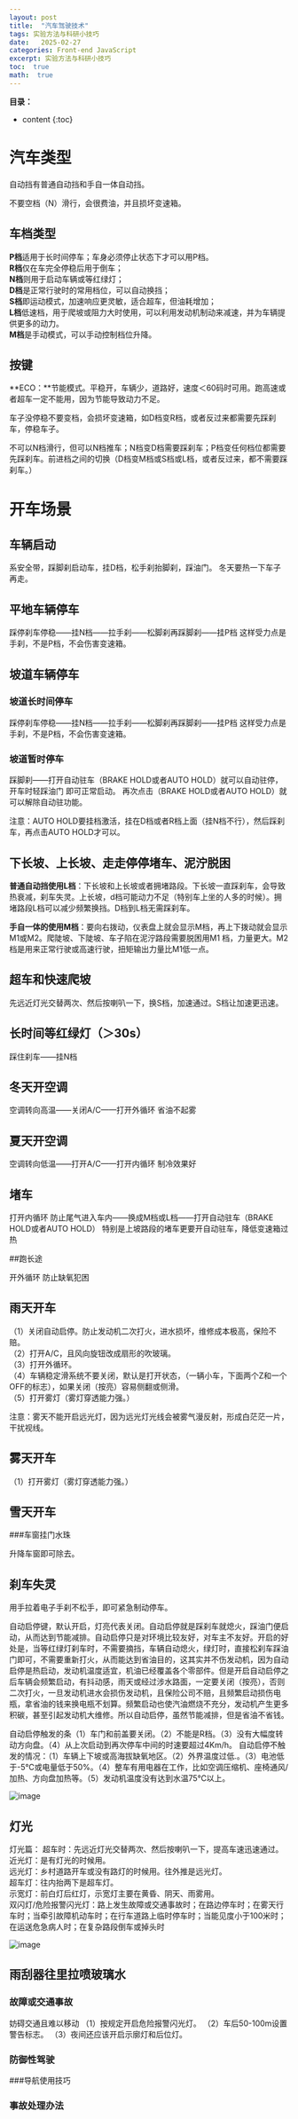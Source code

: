 ```yaml
---
layout: post
title:  "汽车驾驶技术"
tags: 实验方法与科研小技巧
date:   2025-02-27
categories: Front-end JavaScript
excerpt: 实验方法与科研小技巧
toc:  true
math:  true
---
```



**目录：**

* content
{:toc}




# 汽车类型

自动挡有普通自动挡和手自一体自动挡。

不要空档（N）滑行，会很费油，并且损坏变速箱。


## 车档类型

**P档**适用于长时间停车；车身必须停止状态下才可以用P档。<br>
**R档**仅在车完全停稳后用于倒车；<br>
**N档**则用于启动车辆或等红绿灯；<br>
**D档**是正常行驶时的常用档位，可以自动换挡；<br>
**S档**即运动模式，加速响应更灵敏，适合超车，但油耗增加；<br>
**L档**低速档，用于爬坡或阻力大时使用，可以利用发动机制动来减速，并为车辆提供更多的动力。<br>
**M档**是手动模式，可以手动控制档位升降。<br>

## 按键
**ECO：**节能模式。平稳开，车辆少，道路好，速度＜60码时可用。跑高速或者超车一定不能用，因为节能导致动力不足。

车子没停稳不要变档，会损坏变速箱，如D档变R档，或者反过来都需要先踩刹车，停稳车子。

不可以N档滑行，但可以N档推车；N档变D档需要踩刹车；P档变任何档位都需要先踩刹车。前进档之间的切换（D档变M档或S档或L档，或者反过来，都不需要踩刹车。）

# 开车场景

## 车辆启动

系安全带，踩脚刹启动车，挂D档，松手刹抬脚刹，踩油门。   冬天要热一下车子再走。

## 平地车辆停车

踩停刹车停稳——挂N档——拉手刹——松脚刹再踩脚刹——挂P档    这样受力点是手刹，不是P档，不会伤害变速箱。

## 坡道车辆停车

### 坡道长时间停车

踩停刹车停稳——挂N档——拉手刹——松脚刹再踩脚刹——挂P档    这样受力点是手刹，不是P档，不会伤害变速箱。

### 坡道暂时停车
踩脚刹——打开自动驻车（BRAKE HOLD或者AUTO HOLD）就可以自动驻停，开车时轻踩油门 即可正常启动。  再次点击（BRAKE HOLD或者AUTO HOLD）就可以解除自动驻功能。

注意：AUTO HOLD要挂档激活，挂在D档或者R档上面（挂N档不行），然后踩刹车，再点击AUTO HOLD才可以。


## 下长坡、上长坡、走走停停堵车、泥泞脱困
**普通自动挡使用L档**：下长坡和上长坡或者拥堵路段。下长坡一直踩刹车，会导致热衰减，刹车失灵。上长坡，d档可能动力不足（特别车上坐的人多的时候）。拥堵路段L档可以减少频繁换挡。D档到L档无需踩刹车。

**手自一体的使用M档**：要向右拨动，仪表盘上就会显示M档，再上下拨动就会显示M1或M2。爬陡坡、下陡坡、车子陷在泥泞路段需要脱困用M1 档，力量更大。M2档是用来正常行驶或高速行驶，扭矩输出力量比M1低一点。


## 超车和快速爬坡
 先远近灯光交替两次、然后按喇叭一下，换S档，加速通过。S档让加速更迅速。

## 长时间等红绿灯（＞30s）
踩住刹车——挂N档
## 冬天开空调

空调转向高温——关闭A/C——打开外循环   省油不起雾

## 夏天开空调

空调转向低温——打开A/C——打开内循环   制冷效果好

## 堵车

打开内循环 防止尾气进入车内——换成M档或L档——打开自动驻车（BRAKE HOLD或者AUTO HOLD）
特别是上坡路段的堵车更要开自动驻车，降低变速箱过热


##跑长途

开外循环  防止缺氧犯困

## 雨天开车
（1）关闭自动启停。防止发动机二次打火，进水损坏，维修成本极高，保险不赔。<br>
（2）打开A/C，且风向旋钮改成扇形的吹玻璃。<br>
（3）打开外循环。<br>
（4）车辆稳定滑系统不要关闭，默认是打开状态，（一辆小车，下面两个Z和一个OFF的标志），如果关闭（按亮）容易侧翻或侧滑。<br>
（5）打开雾灯（雾灯穿透能力强。）<br>

注意：雾天不能开启远光灯，因为远光灯光线会被雾气漫反射，形成白茫茫一片，干扰视线。<br>

## 雾天开车

（1）打开雾灯（雾灯穿透能力强。）<br>


## 雪天开车

###车窗挂门水珠

升降车窗即可除去。

## 刹车失灵

用手拉着电子手刹不松手，即可紧急制动停车。



自动启停键，默认开启，灯亮代表关闭。自动启停就是踩刹车就熄火，踩油门便启动，从而达到节能减排。自动启停只是对环境比较友好，对车主不友好。开启的好处是，当等红绿灯刹车时，不需要摘挡，车辆自动熄火，绿灯时，直接松刹车踩油门即可，不需要重新打火，从而能达到省油目的，这其实并不伤发动机，因为自动启停是热启动，发动机温度适宜，机油已经覆盖各个零部件。但是开启自动启停之后车辆会频繁启动，有抖动感，雨天或经过涉水路面，一定要关闭（按亮），否则二次打火，一旦发动机进水会损伤发动机，且保险公司不赔，且频繁启动损伤电瓶，拿省油的钱来换电瓶不划算。频繁启动也使汽油燃烧不充分，发动机产生更多积碳，甚至引起发动机大维修。所以自动启停，虽然节能减排，但是省油不省钱。

自动启停触发的条（1）车门和前盖要关闭。（2）不能是R档。（3）没有大幅度转动方向盘。（4）从上次启动到再次停车中间的时速要超过4Km/h。
自动启停不触发的情况：（1）车辆上下坡或高海拔缺氧地区。（2）外界温度过低.。（3）电池低于-5℃或电量低于50%。（4）整车有用电器在工作，比如空调压缩机、座椅通风/加热、方向盘加热等。（5）发动机温度没有达到水温75℃以上。


![image](https://github.com/user-attachments/assets/98020cf1-f40d-4b48-9e7b-0b606f88944f)


## 灯光

灯光篇：
超车时：先远近灯光交替两次、然后按喇叭一下，提高车速迅速通过。<br>
近光灯：是有灯光的时候用。<br>
远光灯：乡村道路开车或没有路灯的时候用。往外推是远光灯。<br>
超车灯：往内抬两下是超车灯。<br>
示宽灯：前白灯后红灯，示宽灯主要在黄昏、阴天、雨雾用。<br>
双闪灯/危险报警闪光灯：路上发生故障或交通事故时；在路边停车时；在雾天行车时；当牵引故障机动车时；在行车道路上临时停车时；当能见度小于100米时；在运送危急病人时；在复杂路段倒车或掉头时<br>

![image](https://github.com/user-attachments/assets/933c7fda-59ef-49e6-ba52-dbfa01bf3fa8)



## 雨刮器往里拉喷玻璃水











### 故障或交通事故
妨碍交通且难以移动
（1）按规定开启危险报警闪光灯。
（2）车后50-100m设置警告标志。
（3）夜间还应该开启示廓灯和后位灯。


### 防御性驾驶


###导航使用技巧


### 事故处理办法














